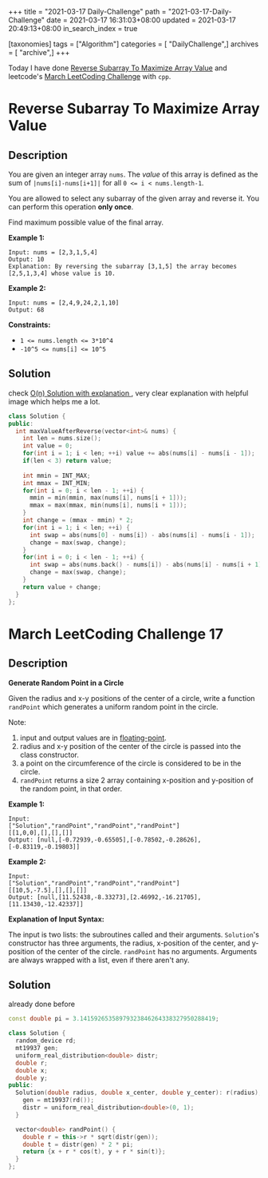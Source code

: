 +++
title = "2021-03-17 Daily-Challenge"
path = "2021-03-17-Daily-Challenge"
date = 2021-03-17 16:31:03+08:00
updated = 2021-03-17 20:49:13+08:00
in_search_index = true

[taxonomies]
tags = ["Algorithm"]
categories = [ "DailyChallenge",]
archives = [ "archive",]
+++

Today I have done [Reverse Subarray To Maximize Array Value](https://leetcode.com/problems/reverse-subarray-to-maximize-array-value/) and leetcode's [March LeetCoding Challenge](https://leetcode.com/explore/challenge/card/march-leetcoding-challenge-2021/590/week-3-march-15th-march-21st/3675/) with `cpp`.

<!-- more -->

# Reverse Subarray To Maximize Array Value

## Description

You are given an integer array `nums`. The *value* of this array is defined as the sum of `|nums[i]-nums[i+1]|` for all `0 <= i < nums.length-1`.

You are allowed to select any subarray of the given array and reverse it. You can perform this operation **only once**.

Find maximum possible value of the final array.

 

**Example 1:**

```
Input: nums = [2,3,1,5,4]
Output: 10
Explanation: By reversing the subarray [3,1,5] the array becomes [2,5,1,3,4] whose value is 10.
```

**Example 2:**

```
Input: nums = [2,4,9,24,2,1,10]
Output: 68
```

 

**Constraints:**

- `1 <= nums.length <= 3*10^4`
- `-10^5 <= nums[i] <= 10^5`

## Solution

check [O(n) Solution with explanation
](https://leetcode.com/problems/reverse-subarray-to-maximize-array-value/discuss/489882/O(n)-Solution-with-explanation), very clear explanation with helpful image which helps me a lot.

``` cpp
class Solution {
public:
  int maxValueAfterReverse(vector<int>& nums) {
    int len = nums.size();
    int value = 0;
    for(int i = 1; i < len; ++i) value += abs(nums[i] - nums[i - 1]);
    if(len < 3) return value;
    
    int mmin = INT_MAX;
    int mmax = INT_MIN;
    for(int i = 0; i < len - 1; ++i) {
      mmin = min(mmin, max(nums[i], nums[i + 1]));
      mmax = max(mmax, min(nums[i], nums[i + 1]));
    }
    int change = (mmax - mmin) * 2;
    for(int i = 1; i < len; ++i) {
      int swap = abs(nums[0] - nums[i]) - abs(nums[i] - nums[i - 1]);
      change = max(swap, change);
    }
    for(int i = 0; i < len - 1; ++i) {
      int swap = abs(nums.back() - nums[i]) - abs(nums[i] - nums[i + 1]);
      change = max(swap, change);
    }
    return value + change;
  }
};
```

# March LeetCoding Challenge 17

## Description

**Generate Random Point in a Circle**

Given the radius and x-y positions of the center of a circle, write a function `randPoint` which generates a uniform random point in the circle.

Note:

1. input and output values are in [floating-point](https://www.webopedia.com/TERM/F/floating_point_number.html).
2. radius and x-y position of the center of the circle is passed into the class constructor.
3. a point on the circumference of the circle is considered to be in the circle.
4. `randPoint` returns a size 2 array containing x-position and y-position of the random point, in that order.

**Example 1:**

```
Input: 
["Solution","randPoint","randPoint","randPoint"]
[[1,0,0],[],[],[]]
Output: [null,[-0.72939,-0.65505],[-0.78502,-0.28626],[-0.83119,-0.19803]]
```

**Example 2:**

```
Input: 
["Solution","randPoint","randPoint","randPoint"]
[[10,5,-7.5],[],[],[]]
Output: [null,[11.52438,-8.33273],[2.46992,-16.21705],[11.13430,-12.42337]]
```

**Explanation of Input Syntax:**

The input is two lists: the subroutines called and their arguments. `Solution`'s constructor has three arguments, the radius, x-position of the center, and y-position of the center of the circle. `randPoint` has no arguments. Arguments are always wrapped with a list, even if there aren't any.

## Solution

already done before

``` cpp
const double pi = 3.14159265358979323846264338327950288419;

class Solution {
  random_device rd;
  mt19937 gen;
  uniform_real_distribution<double> distr;
  double r;
  double x;
  double y;
public:
  Solution(double radius, double x_center, double y_center): r(radius), x(x_center), y(y_center) {
    gen = mt19937(rd());
    distr = uniform_real_distribution<double>(0, 1);
  }

  vector<double> randPoint() {
    double r = this->r * sqrt(distr(gen));
    double t = distr(gen) * 2 * pi;
    return {x + r * cos(t), y + r * sin(t)};
  }
};
```
